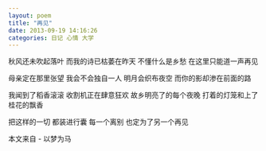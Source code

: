 ```yaml
---
layout: poem 
title: "再见"
date: 2013-09-19 14:16:26
categories: 日记 心情 大学
---
```


秋风还未吹起落叶
而我的诗已枯萎在昨天
不懂什么是乡愁
在这里只能道一声再见

母亲定在那里张望
我会不会独自一人
明月会织布夜空
而你的影却渗在前面的路

我闻到了稻香滚滚
收割机正在肆意狂欢
故乡明亮了的每个夜晚
打着的灯笼和上了桂花的飘香

把这样的一切
都装进行囊
每一个离别
也定为了另一个再见

本文来自 - 以梦为马
